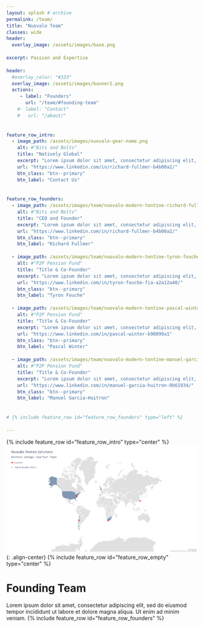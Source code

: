 ```yaml
---
layout: splash # archive
permalink: /team/
title: "Nuovalo Team"
classes: wide
header:
  overlay_image: /assets/images/base.png

excerpt: Passion and Expertise

header:
  #overlay_color: "#333"
  overlay_image: /assets/images/banner2.png
  actions:
     - label: "Founders"
       url: "/team/#founding-team"
    #- label: "Contact"
    #   url: "/about/"


feature_row_intro:
  - image_path: /assets/images/nuovalo-gear-name.png
    alt: #"Bits and Bolts"
    title: "Natively Global"
    excerpt: "Lorem ipsum dolor sit amet, consectetur adipiscing elit, sed do eiusmod tempor incididunt ut labore et dolore magna aliqua. Ut enim ad minim veniam"
    url: "https://www.linkedin.com/in/richard-fullmer-b4b00a2/"
    btn_class: "btn--primary"
    btn_label: "Contact Us"


feature_row_founders:
  - image_path: /assets/images/team/nuovalo-modern-tontine-richard-fullmer.png #nuovalo-team-rf.png
    alt: #"Bits and Bolts"
    title: "CEO and Founder"
    excerpt: "Lorem ipsum dolor sit amet, consectetur adipiscing elit, sed do eiusmod tempor incididunt ut labore et dolore magna aliqua. Ut enim ad minim veniam"
    url: "https://www.linkedin.com/in/richard-fullmer-b4b00a2/"
    btn_class: "btn--primary"
    btn_label: "Richard Fullmer"

  - image_path: /assets/images/team/nuovalo-modern-tontine-tyron-fouche.png
    alt: #"P2P Pension Fund"
    title: "Title & Co-Founder"
    excerpt: "Lorem ipsum dolor sit amet, consectetur adipiscing elit, sed do eiusmod tempor incididunt ut labore et dolore magna aliqua. Ut enim ad minim veniam"
    url: "https://www.linkedin.com/in/tyron-fouche-fia-a2a12a40/"
    btn_class: "btn--primary"
    btn_label: "Tyron Fouche"

  - image_path: /assets/images/team/nuovalo-modern-tontine-pascal-winter.png
    alt: #"P2P Pension Fund"
    title: "Title & Co-Founder"
    excerpt: "Lorem ipsum dolor sit amet, consectetur adipiscing elit, sed do eiusmod tempor incididunt ut labore et dolore magna aliqua. Ut enim ad minim veniam"
    url: "https://www.linkedin.com/in/pascal-winter-b90099a1"
    btn_class: "btn--primary"
    btn_label: "Pascal Winter"

  - image_path: /assets/images/team/nuovalo-modern-tontine-manuel-garcia-huitron.png
    alt: #"P2P Pension Fund"
    title: "Title & Co-Founder"
    excerpt: "Lorem ipsum dolor sit amet, consectetur adipiscing elit, sed do eiusmod tempor incididunt ut labore et dolore magna aliqua. Ut enim ad minim veniam"
    url: "https://www.linkedin.com/in/manuel-garcia-huitron-0b61934/"
    btn_class: "btn--primary"
    btn_label: "Manuel Garcia-Huitron"


# {% include feature_row id="feature_row_founders" type="left" %}

---
```


{% include feature_row id="feature_row_intro" type="center" %}
![image-center](/assets/images/location.png){: .align-center}
{% include feature_row id="feature_row_empty" type="center" %}

# Founding Team
Lorem ipsum dolor sit amet, consectetur adipiscing elit, sed do eiusmod tempor incididunt ut labore et dolore magna aliqua. Ut enim ad minim veniam.
{% include feature_row id="feature_row_founders" %}
